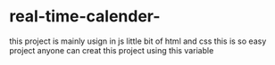 # real-time-calender-
this project is mainly usign in js little bit of html and css this is so easy project anyone can creat this project using this variable
